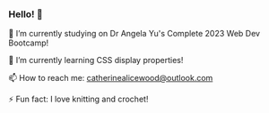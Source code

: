 ### Hello! 👋

🔭 I’m currently studying on Dr Angela Yu's Complete 2023 Web Dev Bootcamp!

🌱 I’m currently learning CSS display properties!

📫 How to reach me: catherinealicewood@outlook.com

⚡ Fun fact: I love knitting and crochet!

<!--
**CatherineAliceWood/CatherineAliceWood** is a ✨ _special_ ✨ repository because its `README.md` (this file) appears on your GitHub profile.

Here are some ideas to get you started:

###

